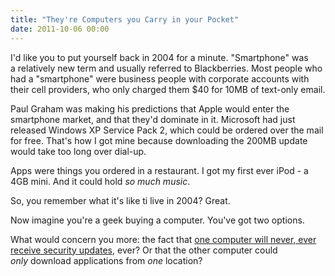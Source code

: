 ```yaml
---
title: "They're Computers you Carry in your Pocket"
date: 2011-10-06 00:00
---
```


I'd like you to put yourself back in 2004 for a minute. "Smartphone" was a&nbsp;relatively&nbsp;new term and usually referred to Blackberries. Most people who had a "smartphone" were business people with corporate accounts with their cell providers, who only charged them $40 for 10MB of text-only email.

Paul Graham was making his predictions that Apple would enter the smartphone market, and that they'd dominate in it. Microsoft had just released Windows XP Service Pack 2, which could be ordered over the mail for free. That's how I got mine because downloading the 200MB update would take too long over dial-up.

Apps were things you ordered in a restaurant. I got my first ever iPod - a 4GB mini. And it could hold _so much music_.

So, you remember what it's like ti live in 2004? Great.

Now imagine you're a geek buying a computer. You've got two options.

What would concern you more: the fact that [one computer will never, ever receive security updates](http://www.androidpolice.com/2011/10/01/massive-security-vulnerability-in-htc-android-devices-evo-3d-4g-thunderbolt-others-exposes-phone-numbers-gps-sms-emails-addresses-much-more/), ever? Or that the other computer could _only_&nbsp;download applications from _one_&nbsp;location?

<!-- more -->
